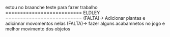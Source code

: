estou no braanche teste para fazer trabalho
========================== ELDLEY ==========================
(FALTA)-> Adicionar plantas e adicinnar movomentos nelas
(FALTA)-> fazer alguns acabamnetos no jogo e melhor movimento dos objetos